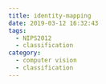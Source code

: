 ```yaml
---
title: identity-mapping
date: 2019-03-12 16:32:43
tags:
  - NIPS2012
  - classification
category:
  - computer vision
  - classification
---
```



